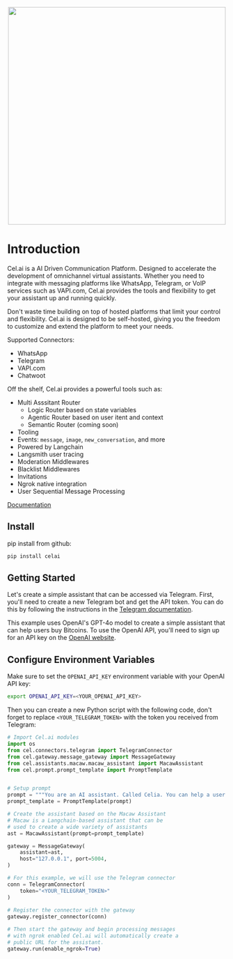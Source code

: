 <!-- A centered logo of celia -->
<!-- <p align="center">
  <img src="https://raw.githubusercontent.com/cel-ai/celai/30b489b21090e3c3f00ffea66d0ae4ac812bd839/cel/assets/celia_logo.png" width="250" />
</p> -->
<p align="center">
  <img src="https://raw.githubusercontent.com/cel-ai/celai/d11d1c81f8193e3de580f6a21376a246fa2d473f/cel/assets/celai_connectors.png" width="500" />
</p>

# Introduction


Cel.ai is a AI Driven Communication Platform. Designed to accelerate the development of omnichannel virtual assistants. Whether you need to integrate with messaging platforms like WhatsApp, Telegram, or VoIP services such as VAPI.com, Cel.ai provides the tools and flexibility to get your assistant up and running quickly.

Don't waste time building on top of hosted platforms that limit your control and flexibility. Cel.ai is designed to be self-hosted, giving you the freedom to customize and extend the platform to meet your needs.

Supported Connectors:
- WhatsApp
- Telegram
- VAPI.com
- Chatwoot

Off the shelf, Cel.ai provides a powerful tools such as:

- Multi Asssitant Router
  - Logic Router based on state variables
  - Agentic Router based on user itent and context
  - Semantic Router (coming soon)
- Tooling
- Events: `message`, `image`, `new_conversation`, and more
- Powered by Langchain
- Langsmith user tracing
- Moderation Middlewares
- Blacklist Middlewares
- Invitations
- Ngrok native integration
- User Sequential Message Processing


[Documentation](https://cel-ai.github.io/celai/)

## Install

pip install from github:
```bash
pip install celai
```
## Getting Started

Let's create a simple assistant that can be accessed via Telegram. First, you'll need to create a new Telegram bot and get the API token. You can do this by following the instructions in the [Telegram documentation](https://core.telegram.org/bots#6-botfather).

This example uses OpenAI's GPT-4o model to create a simple assistant that can help users buy Bitcoins. To use the OpenAI API, you'll need to sign up for an API key on the [OpenAI website](https://platform.openai.com/). 

## Configure Environment Variables

Make sure to set the `OPENAI_API_KEY` environment variable with your OpenAI API key:

```bash
export OPENAI_API_KEY=<YOUR_OPENAI_API_KEY>
```

Then you can create a new Python script with the following code, don't forget to
replace `<YOUR_TELEGRAM_TOKEN>` with the token you received from Telegram:

```python
# Import Cel.ai modules
import os
from cel.connectors.telegram import TelegramConnector
from cel.gateway.message_gateway import MessageGateway
from cel.assistants.macaw.macaw_assistant import MacawAssistant
from cel.prompt.prompt_template import PromptTemplate


# Setup prompt
prompt = """You are an AI assistant. Called Celia. You can help a user to buy Bitcoins."""
prompt_template = PromptTemplate(prompt)

# Create the assistant based on the Macaw Assistant
# Macaw is a Langchain-based assistant that can be 
# used to create a wide variety of assistants
ast = MacawAssistant(prompt=prompt_template)

gateway = MessageGateway(
    assistant=ast,
    host="127.0.0.1", port=5004,
)

# For this example, we will use the Telegram connector
conn = TelegramConnector(
    token="<YOUR_TELEGRAM_TOKEN>"
)
                         
# Register the connector with the gateway
gateway.register_connector(conn)

# Then start the gateway and begin processing messages
# with ngrok enabled Cel.ai will automatically create a 
# public URL for the assistant.
gateway.run(enable_ngrok=True)
```
